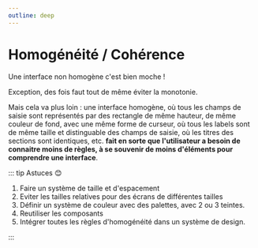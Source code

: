 ```yaml
---
outline: deep
---
```


# Homogénéité / Cohérence

Une interface non homogène c'est bien moche !

Exception, des fois faut tout de même éviter la monotonie.

Mais cela va plus loin : une interface homogène, où tous les champs de saisie
sont représentés par des rectangle de même hauteur, de même couleur de fond,
avec une même forme de curseur, où tous les labels sont de même taille et
distinguable des champs de saisie, où les titres des sections sont identiques,
etc. **fait en sorte que l'utilisateur a besoin de connaitre moins de règles, à
se souvenir de moins d'éléments pour comprendre une interface**.

::: tip Astuces 😊

1. Faire un système de taille et d'espacement
2. Eviter les tailles relatives pour des écrans de différentes tailles
3. Définir un système de couleur avec des palettes, avec 2 ou 3 teintes.
4. Reutiliser les composants
5. Intégrer toutes les règles d'homogénéité dans un système de design.

:::
